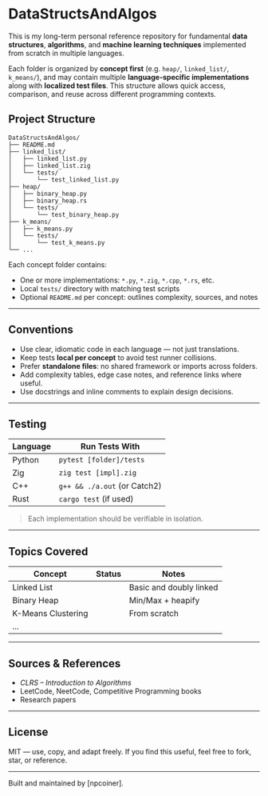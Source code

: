 # DataStructsAndAlgos

This is my long-term personal reference repository for fundamental **data structures**, **algorithms**, and **machine learning techniques** implemented from scratch in multiple languages.

Each folder is organized by **concept first** (e.g. `heap/`, `linked_list/`, `k_means/`), and may contain multiple **language-specific implementations** along with **localized test files**. This structure allows quick access, comparison, and reuse across different programming contexts.

## Project Structure

```
DataStructsAndAlgos/
├── README.md
├── linked_list/
│   ├── linked_list.py
│   ├── linked_list.zig
│   └── tests/
│       └── test_linked_list.py
├── heap/
│   ├── binary_heap.py
│   ├── binary_heap.rs
│   └── tests/
│       └── test_binary_heap.py
├── k_means/
│   ├── k_means.py
│   └── tests/
│       └── test_k_means.py
└── ...
```

Each concept folder contains:
- One or more implementations: `*.py`, `*.zig`, `*.cpp`, `*.rs`, etc.
- Local `tests/` directory with matching test scripts
- Optional `README.md` per concept: outlines complexity, sources, and notes

---

## Conventions

- Use clear, idiomatic code in each language — not just translations.
- Keep tests **local per concept** to avoid test runner collisions.
- Prefer **standalone files**: no shared framework or imports across folders.
- Add complexity tables, edge case notes, and reference links where useful.
- Use docstrings and inline comments to explain design decisions.

---

## Testing

| Language | Run Tests With                |
|----------|-------------------------------|
| Python   | `pytest [folder]/tests`       |
| Zig      | `zig test [impl].zig`         |
| C++      | `g++ && ./a.out` (or Catch2)  |
| Rust     | `cargo test` (if used)        |

> Each implementation should be verifiable in isolation.

---

## Topics Covered

| Concept            | Status         | Notes                    |
|--------------------|----------------|---------------------------|
| Linked List        |       | Basic and doubly linked  |
| Binary Heap        |        | Min/Max + heapify        |
| K-Means Clustering |            | From scratch             |
| ...                |   |                          |

---

## Sources & References

- *CLRS – Introduction to Algorithms*
- LeetCode, NeetCode, Competitive Programming books
- Research papers 

---

## License

MIT — use, copy, and adapt freely. If you find this useful, feel free to fork, star, or reference.

---

Built and maintained by [npcoiner].

